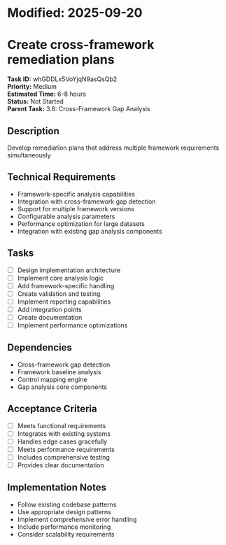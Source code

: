 # Modified: 2025-09-20

# Create cross-framework remediation plans

**Task ID:** whGDDLx5VoYjqN9asQsQb2  
**Priority:** Medium  
**Estimated Time:** 6-8 hours  
**Status:** Not Started  
**Parent Task:** 3.6: Cross-Framework Gap Analysis

## Description
Develop remediation plans that address multiple framework requirements simultaneously

## Technical Requirements
- Framework-specific analysis capabilities
- Integration with cross-framework gap detection
- Support for multiple framework versions
- Configurable analysis parameters
- Performance optimization for large datasets
- Integration with existing gap analysis components

## Tasks
- [ ] Design implementation architecture
- [ ] Implement core analysis logic
- [ ] Add framework-specific handling
- [ ] Create validation and testing
- [ ] Implement reporting capabilities
- [ ] Add integration points
- [ ] Create documentation
- [ ] Implement performance optimizations

## Dependencies
- Cross-framework gap detection
- Framework baseline analysis
- Control mapping engine
- Gap analysis core components

## Acceptance Criteria
- [ ] Meets functional requirements
- [ ] Integrates with existing systems
- [ ] Handles edge cases gracefully
- [ ] Meets performance requirements
- [ ] Includes comprehensive testing
- [ ] Provides clear documentation

## Implementation Notes
- Follow existing codebase patterns
- Use appropriate design patterns
- Implement comprehensive error handling
- Include performance monitoring
- Consider scalability requirements
